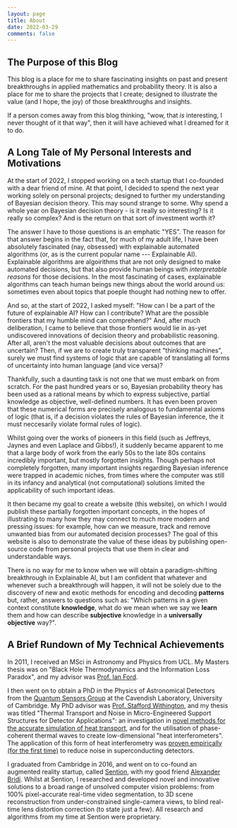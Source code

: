 ```yaml
---
layout: page
title: About
date: 2022-03-29
comments: false
---
```


## The Purpose of this Blog

This blog is a place for me to share fascinating insights on past and present breakthroughs in applied mathematics and probability theory. It is also a place for me to share the projects that I create; designed to illustrate the value (and I hope, the joy) of those breakthroughs and insights.

If a person comes away from this blog thinking, "wow, that *is* interesting, I never thought of it that way", then it will have achieved what I dreamed for it to do.

## A Long Tale of My Personal Interests and Motivations

At the start of 2022, I stopped working on a tech startup that I co-founded with a dear friend of mine. At that point, I decided to spend the next year working solely on personal projects; designed to further my understanding of Bayesian decision theory. This may sound strange to some. Why spend a whole year on Bayesian decision theory - is it really so interesting? Is it really so complex? And is the return on that sort of investment worth it? 

The answer I have to those questions is an emphatic "YES". The reason for that answer begins in the fact that, for much of my adult life, I have been absolutely fascinated (nay, obsessed) with explainable automated algorithms (or, as is the current popular name --- Explainable AI). Explainable algorithms are algoirithms that are not only designed to make automated decisions, but that also provide human beings with *interpretable reasons* for those decisions. In the most fascinating of cases, explainable algorithms can teach human beings new things about the world around us: sometimes even about topics that poeple thought had nothing new to offer.

And so, at the start of 2022, I asked myself: "How can I be a part of the future of explainable AI? How can I contribute? What are the possible frontiers that my humble mind can comprehend?" And, after much deliberation, I came to believe that those frontiers would lie in as-yet undiscovered innovations of decision theory and probabilistic reasoning. After all, aren't the most valuable decisions about outcomes that are uncertain? Then, if we are to create truly transparent "thinking machines", surely we must find systems of logic that are capable of translating all forms of uncertainty into human language (and vice versa)?

Thankfully, such a daunting task is not one that we must embark on from scratch. For the past hundred years or so, Bayesian probability theory has been used as a rational means by which to express subjective, partial knowledge as objective, well-defined numbers. It has even been proven that these numerical forms are precisely analogous to fundamental axioms of logic (that is, if a decision violates the rules of Bayesian inference, the it must neccesarily violate formal rules of logic).

Whilst going over the works of pioneers in this field (such as Jeffreys, Jaynes and even Laplace and Gibbs!), it suddenly became apparent to me that a large body of work from the early 50s to the late 80s contains incredibly important, but mostly forgotten insights. Though perhaps not completely forgotten, many important insights regarding Bayesian inference were trapped in academic niches, from times where the computer was still in its infancy and analytical (not computational) solutions limited the applicability of such important ideas.

It then became my goal to create a website (this website), on which I would publish these partially forgotten important concepts, in the hopes of illustrating to many how they may connect to much more modern and pressing issues: for example, how can we measure, track and remove unwanted bias from our automated decision processes? The goal of this website is also to demonstrate the value of these ideas by publishing open-source code from personal projects that use them in clear and understandable ways.

There is no way for me to know when we will obtain a paradigm-shifting breakthrough in Explainable AI, but I am confident that whatever and whenever such a breakthrough will happen, it will not be solely due to the discovery of new and exotic methods for encoding and decoding **patterns** but, rather, answers to questions such as: "Which patterns in a given context constitute **knowledge**, what do we mean when we say we **learn** them and how can describe **subjective** knowledge in a **universally objective** way?".


## A Brief Rundown of My Technical Achievements

In 2011, I received an MSci in Astronomy and Physics from UCL. My Masters thesis was on "Black Hole Thermodynamics and the Information Loss Paradox", and my advisor was [Prof. Ian Ford](https://www.ucl.ac.uk/physics-astronomy/people/professor-ian-ford).

I then went on to obtain a PhD in the Physics of Astronomical Detectors from the [Quantum Sensors Group](https://www.phy.cam.ac.uk/research/research-groups/qs) at the Cavendish Laboratory, University of Cambridge. My PhD advisor was [Prof. Stafford Withington](https://www.phy.cam.ac.uk/directory/withingtons), and my thesis was  titled "Thermal Transport and Noise in Micro-Engineered Support Structures for Detector Applications": an investigation in [novel methods for the accurate simulation of heat transport](https://aip.scitation.org/doi/10.1063/1.4893019), and for the utilisation of phase-coherent thermal waves to create low-dimensional "heat interferometers". The application of this form of heat interferometry was [proven empirically (for the first time)](https://aip.scitation.org/doi/10.1063/1.5041348) to reduce noise in superconducting detectors.

I graduated from Cambridge in 2016, and went on to co-found an augmented reality startup, called [Sention](https://www.linkedin.com/company/21145650/admin/), with my good friend [Alexander Bridi](https://www.linkedin.com/in/zanbridi/). Whilst at Sention, I researched and developed novel and innovative solutions to a broad range of unsolved computer vision problems: from 100% pixel-accurate real-time video segmentation, to 3D scene reconstruction from under-constrained single-camera views, to blind real-time lens distortion correction (to state just a few). All research and algorithms from my time at Sention were proprietary.

